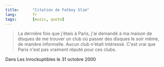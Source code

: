 ```yaml
---
title:      "Citation de Fatboy Slim"
lang:       fr
tags:       [music, quote]
---
```



> La dernière fois que j'étais à Paris, j'ai demandé à ma maison de disques de me trouver un club où passer des disques le soir même, de manière informelle. Aucun club n'était intéressé. C'est vrai que Paris n'est pas vraiment réputé pour ces clubs.


Dans Les Inrockuptibles le 31 octobre 2000
